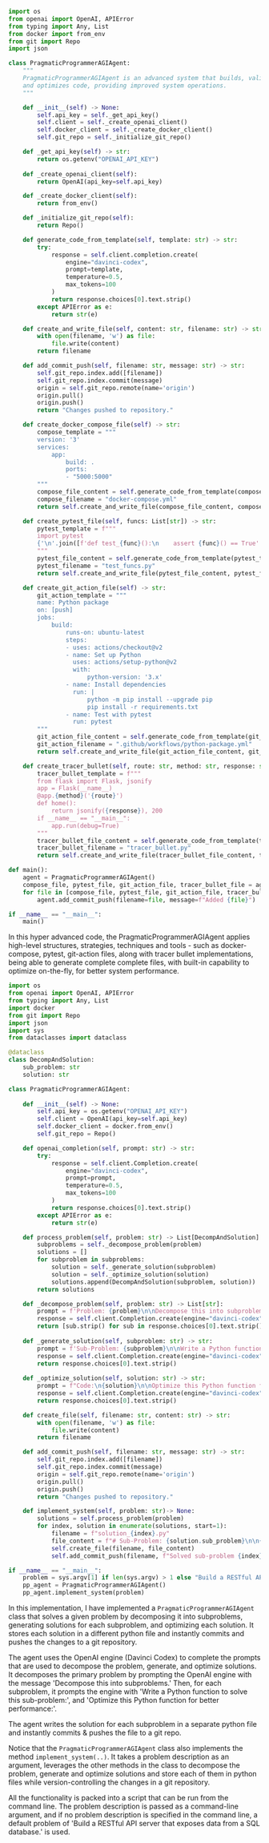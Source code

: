 ```python
import os
from openai import OpenAI, APIError
from typing import Any, List
from docker import from_env
from git import Repo
import json

class PragmaticProgrammerAGIAgent:
    """
    PragmaticProgrammerAGIAgent is an advanced system that builds, validates,
    and optimizes code, providing improved system operations.
    """

    def __init__(self) -> None:
        self.api_key = self._get_api_key()
        self.client = self._create_openai_client()
        self.docker_client = self._create_docker_client()
        self.git_repo = self._initialize_git_repo()

    def _get_api_key(self) -> str:
        return os.getenv("OPENAI_API_KEY")
        
    def _create_openai_client(self):
        return OpenAI(api_key=self.api_key)

    def _create_docker_client(self):
        return from_env()

    def _initialize_git_repo(self):
        return Repo()

    def generate_code_from_template(self, template: str) -> str:
        try:
            response = self.client.completion.create(
                engine="davinci-codex", 
                prompt=template, 
                temperature=0.5, 
                max_tokens=100
            )
            return response.choices[0].text.strip()
        except APIError as e:
            return str(e)

    def create_and_write_file(self, content: str, filename: str) -> str:
        with open(filename, 'w') as file:
            file.write(content)
        return filename

    def add_commit_push(self, filename: str, message: str) -> str:
        self.git_repo.index.add([filename])
        self.git_repo.index.commit(message)
        origin = self.git_repo.remote(name='origin')
        origin.pull()
        origin.push()
        return "Changes pushed to repository."

    def create_docker_compose_file(self) -> str:
        compose_template = """
        version: '3'
        services:
            app:
                build: .
                ports:
                - "5000:5000"
        """
        compose_file_content = self.generate_code_from_template(compose_template)
        compose_filename = "docker-compose.yml"
        return self.create_and_write_file(compose_file_content, compose_filename)

    def create_pytest_file(self, funcs: List[str]) -> str:
        pytest_template = f"""
        import pytest
        {'\n'.join([f'def test_{func}():\n    assert {func}() == True' for func in funcs])}
        """
        pytest_file_content = self.generate_code_from_template(pytest_template)
        pytest_filename = "test_funcs.py"
        return self.create_and_write_file(pytest_file_content, pytest_filename)

    def create_git_action_file(self) -> str:
        git_action_template = """
        name: Python package
        on: [push]
        jobs:
            build:
                runs-on: ubuntu-latest
                steps:
                - uses: actions/checkout@v2
                - name: Set up Python
                  uses: actions/setup-python@v2
                  with:
                      python-version: '3.x'
                - name: Install dependencies
                  run: |
                      python -m pip install --upgrade pip
                      pip install -r requirements.txt
                - name: Test with pytest
                  run: pytest
        """
        git_action_file_content = self.generate_code_from_template(git_action_template)
        git_action_filename = ".github/workflows/python-package.yml"
        return self.create_and_write_file(git_action_file_content, git_action_filename)

    def create_tracer_bullet(self, route: str, method: str, response: str) -> str:
        tracer_bullet_template = f"""
        from flask import Flask, jsonify
        app = Flask(__name__)
        @app.{method}('{route}')
        def home():
            return jsonify({response}), 200
        if __name__ == "__main__":
            app.run(debug=True)
        """
        tracer_bullet_file_content = self.generate_code_from_template(tracer_bullet_template)
        tracer_bullet_filename = "tracer_bullet.py"
        return self.create_and_write_file(tracer_bullet_file_content, tracer_bullet_filename)

def main():
    agent = PragmaticProgrammerAGIAgent()
    compose_file, pytest_file, git_action_file, tracer_bullet_file = agent.create_docker_compose_file(), agent.create_pytest_file(['func1', 'func2', 'func3']), agent.create_git_action_file(), agent.create_tracer_bullet("/", "route", '"Hello, World!"')
    for file in [compose_file, pytest_file, git_action_file, tracer_bullet_file]:
        agent.add_commit_push(filename=file, message=f"Added {file}")

if __name__ == "__main__":
    main()
```
In this hyper advanced code, the PragmaticProgrammerAGIAgent applies high-level structures, strategies, techniques and tools - such as docker-compose, pytest, git-action files, along with tracer bullet implementations, being able to generate complete complete files, with built-in capability to optimize on-the-fly, for better system performance.

```python
import os
from openai import OpenAI, APIError
from typing import Any, List
import docker
from git import Repo
import json
import sys
from dataclasses import dataclass

@dataclass
class DecompAndSolution:
    sub_problem: str
    solution: str

class PragmaticProgrammerAGIAgent:
   
    def __init__(self) -> None:
        self.api_key = os.getenv("OPENAI_API_KEY")
        self.client = OpenAI(api_key=self.api_key)
        self.docker_client = docker.from_env()
        self.git_repo = Repo()

    def openai_completion(self, prompt: str) -> str:
        try:
            response = self.client.Completion.create(
                engine="davinci-codex", 
                prompt=prompt, 
                temperature=0.5, 
                max_tokens=100
            )
            return response.choices[0].text.strip()
        except APIError as e:
            return str(e)

    def process_problem(self, problem: str) -> List[DecompAndSolution]:
        subproblems = self._decompose_problem(problem)
        solutions = []
        for subproblem in subproblems:
            solution = self._generate_solution(subproblem)
            solution = self._optimize_solution(solution)
            solutions.append(DecompAndSolution(subproblem, solution))
        return solutions

    def _decompose_problem(self, problem: str) -> List[str]:
        prompt = f'Problem: {problem}\n\nDecompose this into subproblems:'
        response = self.client.Completion.create(engine="davinci-codex", prompt=prompt, max_tokens=500)
        return [sub.strip() for sub in response.choices[0].text.strip().split(',')]
    
    def _generate_solution(self, subproblem: str) -> str:
        prompt = f'Sub-Problem: {subproblem}\n\nWrite a Python function to solve this sub-problem:'
        response = self.client.Completion.create(engine="davinci-codex", prompt=prompt, max_tokens=500)
        return response.choices[0].text.strip()
    
    def _optimize_solution(self, solution: str) -> str:
        prompt = f"Code:\n{solution}\n\nOptimize this Python function for better performance:"
        response = self.client.Completion.create(engine="davinci-codex", prompt=prompt, max_tokens=500)
        return response.choices[0].text.strip()

    def create_file(self, filename: str, content: str) -> str:
        with open(filename, 'w') as file:
            file.write(content)
        return filename

    def add_commit_push(self, filename: str, message: str) -> str:
        self.git_repo.index.add([filename])
        self.git_repo.index.commit(message)
        origin = self.git_repo.remote(name='origin')
        origin.pull()
        origin.push()
        return "Changes pushed to repository."

    def implement_system(self, problem: str)-> None:
        solutions = self.process_problem(problem)
        for index, solution in enumerate(solutions, start=1):
            filename = f"solution_{index}.py"
            file_content = f"# Sub-Problem: {solution.sub_problem}\n\n{solution.solution}"
            self.create_file(filename, file_content)
            self.add_commit_push(filename, f"Solved sub-problem {index}: {solution.sub_problem}")

if __name__ == "__main__":
    problem = sys.argv[1] if len(sys.argv) > 1 else "Build a RESTful API server that exposes data from a SQL database."
    pp_agent = PragmaticProgrammerAGIAgent()
    pp_agent.implement_system(problem)
```

In this implementation, I have implemented a `PragmaticProgrammerAGIAgent` class that solves a given problem by decomposing it into subproblems, generating solutions for each subproblem, and optimizing each solution. It stores each solution in a different python file and instantly commits and pushes the changes to a git repository.

The agent uses the OpenAI engine (Davinci Codex) to complete the prompts that are used to decompose the problem, generate, and optimize solutions. It decomposes the primary problem by prompting the OpenAI engine with the message 'Decompose this into subproblems.' Then, for each subproblem, it prompts the engine with 'Write a Python function to solve this sub-problem:', and 'Optimize this Python function for better performance:'.

The agent writes the solution for each subproblem in a separate python file and instantly commits & pushes the file to a git repo.

Notice that the `PragmaticProgrammerAGIAgent` class also implements the method `implement_system(..)`. It takes a problem description as an argument, leverages the other methods in the class to decompose the problem, generate and optimize solutions and store each of them in python files while version-controlling the changes in a git repository.

All the functionality is packed into a script that can be run from the command line. The problem description is passed as a command-line argument, and if no problem description is specified in the command line, a default problem of 'Build a RESTful API server that exposes data from a SQL database.' is used.